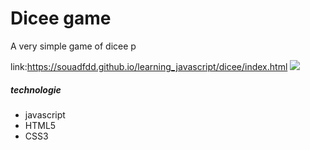 <h1>Dicee game</h1>
<p>A  very simple game of dicee p<p>

 link:<a target="_blank" >https://souadfdd.github.io/learning_javascript/dicee/index.html</a>
 <img src="Capture.JPG">
  
  
  <h5>technologie</h5>
  <ul>
  <li>javascript</li>
  <li>HTML5</li>
  <li>CSS3</li>

